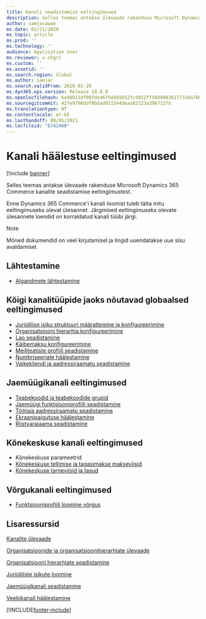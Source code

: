 ```yaml
---
title: Kanali seadistamise eeltingimused
description: Selles teemas antakse ülevaade rakenduse Microsoft Dynamics 365 Commerce kanalite seadistamise eeltingimustest.
author: samjarawan
ms.date: 02/21/2020
ms.topic: article
ms.prod: ''
ms.technology: ''
audience: Application User
ms.reviewer: v-chgri
ms.custom: ''
ms.assetid: ''
ms.search.region: Global
ms.author: samjar
ms.search.validFrom: 2020-01-20
ms.dyn365.ops.version: Release 10.0.8
ms.openlocfilehash: 6ad8911df00fde4675d4d9b52fcdd52ff58d4983b177316a7606de277328226b
ms.sourcegitcommit: 42fe9790ddf0bdad911544deaa82123a396712fb
ms.translationtype: HT
ms.contentlocale: et-EE
ms.lasthandoff: 08/05/2021
ms.locfileid: "6742460"
---
```

# <a name="channel-setup-prerequisites"></a>Kanali häälestuse eeltingimused

[!include [banner](includes/banner.md)]

Selles teemas antakse ülevaade rakenduse Microsoft Dynamics 365 Commerce kanalite seadistamise eeltingimustest.

Enne Dynamics 365 Commerce'i kanali loomist tuleb täita mitu eeltingimuseks olevat ülesannet. Järgmised eeltingimuseks olevate ülesannete loendid on korraldatud kanali tüübi järgi.

> [!NOTE]
> Mõned dokumendid on veel kirjutamisel ja lingid uuendatakse uue sisu avaldamisel.

## <a name="initialization"></a>Lähtestamine

- [Algandmete lähtestamine](enable-configure-retail-functionality.md)

## <a name="global-prerequisities-required-for-all-channel-types"></a>Kõigi kanalitüüpide jaoks nõutavad globaalsed eeltingimused

- [Juriidilise isiku struktuuri määratlemine ja konfigureerimine](channels-legal-entities.md) 
- [Organisatsiooni hierarhia konfigureerimine](channels-org-hierarchies.md)
- [Lao seadistamine](channels-setup-warehouse.md)
- [Käibemaksu konfigureerimine](../finance/general-ledger/indirect-taxes-overview.md?toc=/dynamics365/commerce/toc.json)
- [Meiliteatiste profiili seadistamine](email-notification-profiles.md)
- [Numbriseeriate häälestamine](../fin-ops-core/fin-ops/organization-administration/number-sequence-overview.md?toc=/dynamics365/commerce/toc.json)
- [Vaikekliendi ja aadressiraamatu seadistamine](default-customer.md)
<!--
- [Configure commerce parameters](commerce-parameters.md)
-->

## <a name="retail-channel-prerequisites"></a>Jaemüügikanali eeltingimused

- [Teabekoodid ja teabekoodide grupid](info-codes-retail.md)
- [Jaemüügi funktsiooniprofiili seadistamine](retail-functionality-profile.md)
- [Töötaja aadressiraamatu seadistamine](new-address-book.md)
- [Ekraanipaigutuse häälestamine](pos-screen-layouts.md)
- [Riistvarajaama seadistamine](retail-hardware-station-configuration-installation.md)

## <a name="call-center-channel-prerequisites"></a>Kõnekeskuse kanali eeltingimused

- Kõnekeskuse parameetrid
- [Kõnekeskuse tellimise ja tagasimakse makseviisid](work-with-payments.md)
- [Kõnekeskuse tarneviisid ja tasud](configure-call-center-delivery.md)

## <a name="online-channel-prerequisites"></a>Võrgukanali eeltingimused

- [Funktsiooniprofiili loomine võrgus](online-functionality-profile.md)

## <a name="additional-resources"></a>Lisaressursid

[Kanalite ülevaade](channels-overview.md)

[Organisatsioonide ja organisatsioonihierarhiate ülevaade](../fin-ops-core/fin-ops/organization-administration/organizations-organizational-hierarchies.md?toc=/dynamics365/commerce/toc.json)

[Organisatsiooni hierarhiate seadistamine](channels-org-hierarchies.md)

[Juriidiliste isikute loomine](channels-legal-entities.md)

[Jaemüügikanali seadistamine](channel-setup-retail.md)
    
[Veebikanali häälestamine](channel-setup-online.md)


[!INCLUDE[footer-include](../includes/footer-banner.md)]

